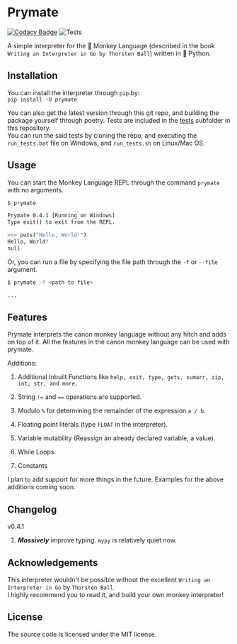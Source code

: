 # Prymate

[![Codacy Badge](https://app.codacy.com/project/badge/Grade/8156a028f2cc4b92912c83b9021cf5e5)](https://www.codacy.com/manual/anishjewalikar/prymate?utm_source=github.com&utm_medium=referral&utm_content=NightShade256/prymate&utm_campaign=Badge_Grade)
![Tests](https://github.com/NightShade256/prymate/workflows/Tests/badge.svg?branch=master)

A simple interpreter for the 🐒 Monkey Language (described in the book `Writing an Interpreter in Go by Thorsten Ball`) written in 🐍 Python.

## Installation

You can install the interpreter through `pip` by:  
`pip install -U prymate`

You can also get the latest version through this git repo, and building the package yourself through poetry.
Tests are included in the [tests](https://github.com/NightShade256/prymate/tree/master/tests) subfolder in this repository.  
You can run the said tests by cloning the repo, and executing the `run_tests.bat` file on Windows, and `run_tests.sh` on Linux/Mac OS.

## Usage

You can start the Monkey Language REPL through the command `prymate` with no arguments.

```bash
$ prymate

Prymate 0.4.1 [Running on Windows]
Type exit() to exit from the REPL.

>>> puts("Hello, World!")
Hello, World!
null
```

Or, you can run a file by specifying the file path through the `-f` or `--file` argument.

```bash
$ prymate -f <path to file>

...
```

## Features

Prymate interprets the canon monkey language without any hitch and adds on top of it.
All the features in the canon monkey language can be used with prymate.

Additions:

1. Additional Inbuilt Functions like `help, exit, type, gets, sumarr, zip, int, str, and more.`

2. String `!=` and `==` operations are supported.

3. Modulo `%` for determining the remainder of the expression `a / b`.

4. Floating point literals (type `FLOAT` in the interpreter).

5. Variable mutability (Reassign an already declared variable, a value).

6. While Loops.

7. Constants

I plan to add support for more things in the future.
Examples for the above additions coming soon.

## Changelog

v0.4.1

1. **_Massively_** improve typing. `mypy` is relatively quiet now.

## Acknowledgements

This interpreter wouldn't be possible without the excellent `Writing an Interpreter in Go` by `Thorsten Ball`.  
I highly recommend you to read it, and build your own monkey interpreter!

## License

The source code is licensed under the MIT license.
